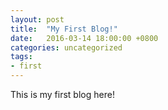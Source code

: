 ```yaml
---
layout: post
title:  "My First Blog!"
date:   2016-03-14 18:00:00 +0800
categories: uncategorized
tags:
- first
---
```


This is my first blog here!


